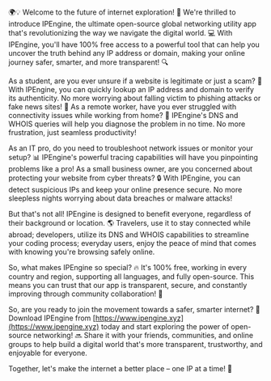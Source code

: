 🌍💡 Welcome to the future of internet exploration! 🚀 We're thrilled to introduce IPEngine, the ultimate open-source global networking utility app that's revolutionizing the way we navigate the digital world. 💻 With IPEngine, you'll have 100% free access to a powerful tool that can help you uncover the truth behind any IP address or domain, making your online journey safer, smarter, and more transparent! 🔍

As a student, are you ever unsure if a website is legitimate or just a scam? 💸 With IPEngine, you can quickly lookup an IP address and domain to verify its authenticity. No more worrying about falling victim to phishing attacks or fake news sites! 📰 As a remote worker, have you ever struggled with connectivity issues while working from home? 🔌 IPEngine's DNS and WHOIS queries will help you diagnose the problem in no time. No more frustration, just seamless productivity!

As an IT pro, do you need to troubleshoot network issues or monitor your setup? 📊 IPEngine's powerful tracing capabilities will have you pinpointing problems like a pro! As a small business owner, are you concerned about protecting your website from cyber threats? 🔒 With IPEngine, you can detect suspicious IPs and keep your online presence secure. No more sleepless nights worrying about data breaches or malware attacks!

But that's not all! IPEngine is designed to benefit everyone, regardless of their background or location. 🌎 Travelers, use it to stay connected while abroad; developers, utilize its DNS and WHOIS capabilities to streamline your coding process; everyday users, enjoy the peace of mind that comes with knowing you're browsing safely online.

So, what makes IPEngine so special? 🔥 It's 100% free, working in every country and region, supporting all languages, and fully open-source. This means you can trust that our app is transparent, secure, and constantly improving through community collaboration! 👥

So, are you ready to join the movement towards a safer, smarter internet? 🚀 Download IPEngine from [https://www.ipengine.xyz](https://www.ipengine.xyz) today and start exploring the power of open-source networking! 🔜 Share it with your friends, communities, and online groups to help build a digital world that's more transparent, trustworthy, and enjoyable for everyone.

Together, let's make the internet a better place – one IP at a time! 🌟